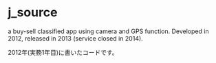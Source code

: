 # j_source
a buy-sell classified app using camera and GPS function. Developed in 2012, released in 2013 (service closed in 2014).

2012年(実務1年目)に書いたコードです。
